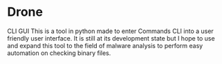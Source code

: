 # Drone
CLI GUI
This is a tool in python made to enter Commands CLI into a user friendly user interface.
It is still at its development state but I hope to use and expand this tool to the field of malware analysis to perform easy automation on checking binary files.
